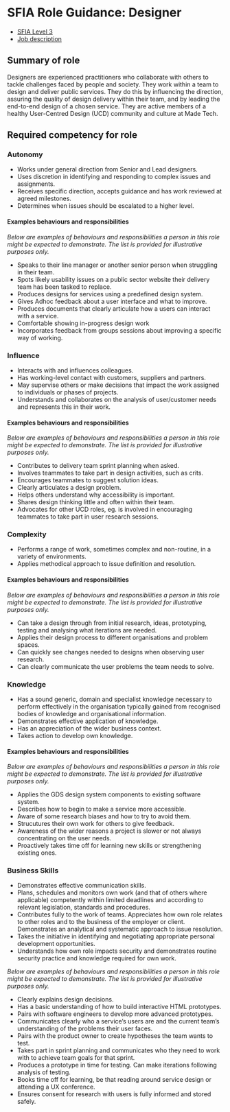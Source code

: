 # SFIA Role Guidance: Designer

* [SFIA Level 3](https://sfia-online.org/en/legacy-sfia/sfia-7/responsibilities/level-3)
* [Job description](https://github.com/madetech/handbook/blob/main/roles/designer.md)

## Summary of role

Designers are experienced practitioners who collaborate with others to tackle challenges faced by people and society. They work within a team to design and deliver public services. They do this by influencing the direction, assuring the quality of design delivery within their team, and by leading the end-to-end design of a chosen service. They are active members of a healthy User-Centred Design (UCD) community and culture at Made Tech.

## Required competency for role

### Autonomy

* Works under general direction from Senior and Lead designers.
* Uses discretion in identifying and responding to complex issues and assignments. 
* Receives specific direction, accepts guidance and has work reviewed at agreed milestones. 
* Determines when issues should be escalated to a higher level.

#### Examples behaviours and responsibilities

_Below are examples of behaviours and responsibilities a person in this role might be expected to demonstrate. The list is provided for illustrative purposes only._

* Speaks to their line manager or another senior person when struggling in their team. 
* Spots likely usability issues on a public sector website their delivery team has been tasked to replace.
* Produces designs for services using a predefined design system.
* Gives Adhoc feedback about a user interface and what to improve. 
* Produces documents that clearly articulate how a users can interact with a service.
* Comfortable showing in-progress design work  
* Incorporates feedback from groups sessions about improving a specific way of working.

### Influence

* Interacts with and influences colleagues. 
* Has working-level contact with customers, suppliers and partners. 
* May supervise others or make decisions that impact the work assigned to individuals or phases of projects. 
* Understands and collaborates on the analysis of user/customer needs and represents this in their work.

#### Examples behaviours and responsibilities

_Below are examples of behaviours and responsibilities a person in this role might be expected to demonstrate. The list is provided for illustrative purposes only._

* Contributes to delivery team sprint planning when asked. 
* Involves teammates to take part in design activities, such as crits.
* Encourages teammates to suggest solution ideas.
* Clearly articulates a design problem.
* Helps others understand why accessibility is important.
* Shares design thinking little and often within their team. 
* Advocates for other UCD roles, eg. is involved in encouraging teammates to take part in user research sessions.

### Complexity

* Performs a range of work, sometimes complex and non-routine, in a variety of environments. 
* Applies methodical approach to issue definition and resolution.

#### Examples behaviours and responsibilities

_Below are examples of behaviours and responsibilities a person in this role might be expected to demonstrate. The list is provided for illustrative purposes only._

* Can take a design through from initial research, ideas, prototyping, testing and analysing what iterations are needed. 
* Applies their design process to different organisations and problem spaces. 
* Can quickly see changes needed to designs when observing user research. 
* Can clearly communicate the user problems the team needs to solve.  

### Knowledge

* Has a sound generic, domain and specialist knowledge necessary to perform effectively in the organisation typically gained from recognised bodies of knowledge and organisational information. 
* Demonstrates effective application of knowledge. 
* Has an appreciation of the wider business context. 
* Takes action to develop own knowledge.

#### Examples behaviours and responsibilities

_Below are examples of behaviours and responsibilities a person in this role might be expected to demonstrate. The list is provided for illustrative purposes only._

* Applies the GDS design system components to existing software system. 
* Describes how to begin to make a service more accessible. 
* Aware of some research biases and how to try to avoid them. 
* Strucutures their own work for others to give feedback. 
* Awareness of the wider reasons a project is slower or not always concentrating on the user needs.
* Proactively takes time off for learning new skills or strengthening existing ones.

### Business Skills

* Demonstrates effective communication skills.
* Plans, schedules and monitors own work (and that of others where applicable) competently within limited deadlines and according to relevant legislation, standards and procedures.
* Contributes fully to the work of teams. Appreciates how own role relates to other roles and to the business of the employer or client.
Demonstrates an analytical and systematic approach to issue resolution.
* Takes the initiative in identifying and negotiating appropriate personal development opportunities.
* Understands how own role impacts security and demonstrates routine security practice and knowledge required for own work.

_Below are examples of behaviours and responsibilities a person in this role might be expected to demonstrate. The list is provided for illustrative purposes only._

* Clearly explains design decisions. 
* Has a basic understanding of how to build interactive HTML prototypes.
* Pairs with software engineers to develop more advanced prototypes.
* Communicates clearly who a service’s users are and the current team’s understanding of the problems their user faces. 
* Pairs with the product owner to create hypotheses the team wants to test. 
* Takes part in sprint planning and communicates who they need to work with to achieve team goals for that sprint. 
* Produces a prototype in time for testing. Can make iterations following analysis of testing. 
* Books time off for learning, be that reading around service design or attending a UX conference. 
* Ensures consent for research with users is fully informed and stored safely. 
